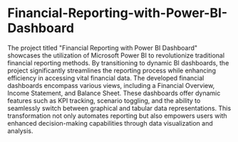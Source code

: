 # Financial-Reporting-with-Power-BI-Dashboard
The project titled "Financial Reporting with Power BI Dashboard" showcases the utilization of Microsoft Power BI to revolutionize traditional financial reporting methods. By transitioning to dynamic BI dashboards, the project significantly streamlines the reporting process while enhancing efficiency in accessing vital financial data. The developed financial dashboards encompass various views, including a Financial Overview, Income Statement, and Balance Sheet. These dashboards offer dynamic features such as KPI tracking, scenario toggling, and the ability to seamlessly switch between graphical and tabular data representations. This transformation not only automates reporting but also empowers users with enhanced decision-making capabilities through data visualization and analysis.
